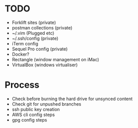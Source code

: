 # TODO
- Forklift sites (private)
- postman collections (private)
- ~/.vim (Plugged etc)
- ~/.ssh/config (private)
- iTerm config
- Sequel Pro config (private)
- Docker?
- Rectangle (window management on iMac)
- VirtualBox (windows virtualiser)

# Process
- Check before burning the hard drive for unsynced content
- Check git for unpushed branches
- ssh public key creation
- AWS cli config steps
- gpg config steps
